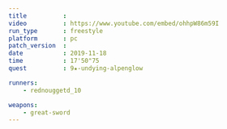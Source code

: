 ```yaml
---
title          :
video          : https://www.youtube.com/embed/ohhpW86m59I
run_type       : freestyle
platform       : pc
patch_version  : 
date           : 2019-11-18
time           : 17'50"75
quest          : 9★-undying-alpenglow

runners:
    - rednouggetd_10

weapons:
    - great-sword
---
```


